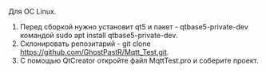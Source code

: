 Для OC Linux.
1. Перед сборкой нужно установит qt5 и пакет - qtbase5-private-dev командой sudo apt install qtbase5-private-dev.
2. Склонировать репозитарий - git clone https://github.com/GhostPastR/Mqtt_Test.git.
3. С помощью QtCreator откройте файл MqttTest.pro и соберите проект.
